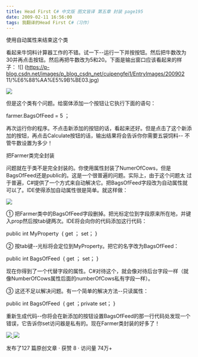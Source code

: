 ```yaml
---
title: Head First C# 中文版 图文皆译 第五章 封装 page195
date: 2009-02-11 16:56:00
tags: 我翻译的Head First C#（习作）
---
```

使用自动属性来结束这个类

看起来牛饲料计算器工作的不错。试一下--运行一下并按按钮。然后把牛数改为30并再点击按钮。然后再把牛数改为5和20。下面是输出窗口应该看起来的样子： ![]
(https://p-blog.csdn.net/images/p_blog_csdn_net/cuipengfei1/EntryImages/200902
11/%E6%88%AA%E5%9B%BE03.jpg)

![](https://p-blog.csdn.net/images/p_blog_csdn_net/cuipengfei1/EntryImages/20090211/%E6%88%AA%E5%9B%BE01.jpg)

但是这个类有个问题。给窗体添加一个按钮让它执行下面的语句：

farmer.BagsOfFeed = 5  ；

再次运行你的程序。不点击新添加的按钮的话，看起来还好。但是点击了这个新添加的按钮，再点击Calculate按钮的话，输出结果将会告诉你你需要五袋饲料--
不管牛数设置为多少！

把Farmer类完全封装

问题就在于类不是完全封装的。你使用属性封装了NumerOfCows，但是BagsOfFeed还是public的。这是一个很普遍的问题。实际上，由于这个问题太
过于普遍，C#提供了一个方式来自动解决它。把BagsOfFeed字段改为自动属性就可以了。IDE使得添加自动属性很是简单。就这样做：

![](https://p-blog.csdn.net/images/p_blog_csdn_net/cuipengfei1/EntryImages/20090211/%E6%88%AA%E5%9B%BE02.jpg)

①  把Farmer类中的BagsOfFeed字段删掉。把光标定位到字段原来所在地，并键入prop然后按tab键两次。IDE将会向你的代码添加这行代码：

public int MyProperty  { get  ； set； }

②  按tab键--光标将会定位到MyProperty。把它的名字改为BagsOfFeed：

public int BagsOfFeed  { get  ； set； }

现在你得到了一个代替字段的属性。C#对待这个，就会像对待后台字段一样（就像NumberOfCows属性后面的numberOfCows私有字段一样）。

③  这还不足以解决问题。有一个简单的解决方法--只读属性：

public int BagsOfFeed  { get  ；private set； }

重新生成代码--你将会在新添加的按钮设置BagsOfFeed的那一行代码处发现一个错误，它告诉你set访问器是私有的。现在Farmer类封装的好多了！



[ ![](https://profile.csdnimg.cn/5/2/5/3_cuipengfei1)
![](https://g.csdnimg.cn/static/user-reg-year/1x/11.png)
](https://blog.csdn.net/cuipengfei1)



发布了127 篇原创文章  ·  获赞 8  ·  访问量 74万+

